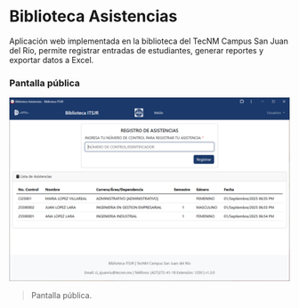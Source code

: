 # Biblioteca Asistencias
Aplicación web implementada en la biblioteca del TecNM Campus San Juan del Río, permite registrar entradas de estudiantes, generar reportes y exportar datos a Excel.

### Pantalla pública

[![](https://github.com/mendozarojasdev/biblioteca-asistencias/blob/master/screenshots/01-pantalla-publica.png)](https://github.com/mendozarojasdev/biblioteca-asistencias/blob/master/screenshots/01-pantalla-publica.png "Pantalla pública")

> Pantalla pública.
